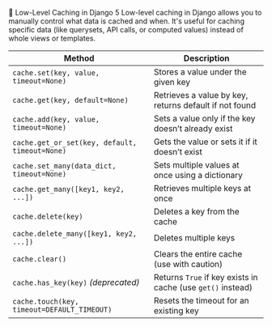 🧠 Low-Level Caching in Django 5
Low-level caching in Django allows you to manually control what data is cached and when. It's useful for caching specific data (like querysets, API calls, or computed values) instead of whole views or templates.

| Method                                         | Description                                                 |
| ---------------------------------------------- | ----------------------------------------------------------- |
| `cache.set(key, value, timeout=None)`          | Stores a value under the given key                          |
| `cache.get(key, default=None)`                 | Retrieves a value by key, returns default if not found      |
| `cache.add(key, value, timeout=None)`          | Sets a value only if the key doesn’t already exist          |
| `cache.get_or_set(key, default, timeout=None)` | Gets the value or sets it if it doesn’t exist               |
| `cache.set_many(data_dict, timeout=None)`      | Sets multiple values at once using a dictionary             |
| `cache.get_many([key1, key2, ...])`            | Retrieves multiple keys at once                             |
| `cache.delete(key)`                            | Deletes a key from the cache                                |
| `cache.delete_many([key1, key2, ...])`         | Deletes multiple keys                                       |
| `cache.clear()`                                | Clears the entire cache (use with caution)                  |
| `cache.has_key(key)` _(deprecated)_            | Returns `True` if key exists in cache (use `get()` instead) |
| `cache.touch(key, timeout=DEFAULT_TIMEOUT)`    | Resets the timeout for an existing key                      |
